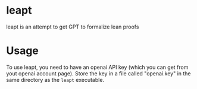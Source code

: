 # leapt
leapt is an attempt to get GPT to formalize lean proofs

# Usage
To use leapt, you need to have an openai API key (which you can get from yout
openai account page). Store the key in a file called "openai.key" in the same
directory as the `leapt` executable.
